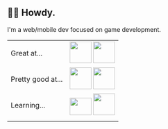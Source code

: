 ## 👋🏽 Howdy.
I'm a web/mobile dev focused on game development.

|||
|--------|-------|
| Great at... |  [<img src="https://upload.wikimedia.org/wikipedia/commons/9/99/Unofficial_JavaScript_logo_2.svg" height="50px" width="50px" />][javascript] [<img src="https://upload.wikimedia.org/wikipedia/commons/f/f5/Typescript.svg" height="50px" width="50px" />][typescript]  |
| Pretty good at... | [<img src="https://fennel-lang.org/logo.svg" height="50px" width="50px" />][fennel] [<img src="https://48pedia.org/images/8/8e/Lua-logo.svg" height="50px" width="50px" />][lua] |
| Learning... | [<img src="https://upload.wikimedia.org/wikipedia/commons/e/e3/Nim_logo.svg" height="40px" width="50px" />][nim] [<img src="https://upload.wikimedia.org/wikipedia/commons/1/18/C_Programming_Language.svg" height="50px" width="50px" />][c] |
|||

[typescript]: https://typescriptlang.org
[javascript]: https://developer.mozilla.org/en-US/docs/Web/JavaScript
[lua]: https://www.lua.org/
[odin]: https://odin-lang.org
[c]: https://en.cppreference.com/w/c

[nim]: https://nim-lang.org
[fennel]: https://fennel-lang.org
[cpp]: https://en.cppreference.com
[raku]: https://raku.org
[php]: https://php.net
[nelua]: https://nelua.io/
[janet]: https://www.janet-lang.org/
[haxe]: https://haxe.org
[webassembly]: https://webassembly.org/
[assemblyscript]: https://www.assemblyscript.org/
[rust]: https://rust-lang.org
[elisp]: https://www.gnu.org/software/emacs/manual/html_node/elisp/
[swift]: https://swift.org
[kotlin]: https://kotlinlang.org/
[clojure]: https://clojure.org/
[clojurescript]: https://clojurescript.org/
[godot]: https://godotengine.org
[construct]: https://construct.net
[python]: https://www.python.org/
[ruby]: https://www.ruby-lang.org/en/
[txr]: http://nongnu.org/txr
[lisp]: https://common-lisp.net/
[red]: http://red-lang.org
[racket]: https://racket-lang.org

